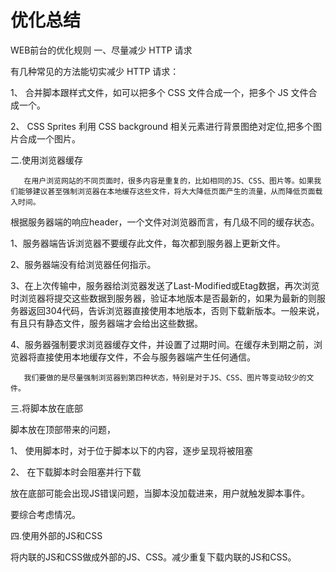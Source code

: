# 优化总结

WEB前台的优化规则
一、尽量减少 HTTP 请求

有几种常见的方法能切实减少 HTTP 请求：

1、 合并脚本跟样式文件，如可以把多个 CSS 文件合成一个，把多个 JS 文件合成一个。

2、 CSS Sprites 利用 CSS background 相关元素进行背景图绝对定位,把多个图片合成一个图片。

二.使用浏览器缓存

       在用户浏览网站的不同页面时，很多内容是重复的，比如相同的JS、CSS、图片等。如果我们能够建议甚至强制浏览器在本地缓存这些文件，将大大降低页面产生的流量，从而降低页面载入时间。

   根据服务器端的响应header，一个文件对浏览器而言，有几级不同的缓存状态。

   1、服务器端告诉浏览器不要缓存此文件，每次都到服务器上更新文件。

   2、服务器端没有给浏览器任何指示。

   3、在上次传输中，服务器给浏览器发送了Last-Modified或Etag数据，再次浏览时浏览器将提交这些数据到服务器，验证本地版本是否最新的，如果为最新的则服务器返回304代码，告诉浏览器直接使用本地版本，否则下载新版本。一般来说，有且只有静态文件，服务器端才会给出这些数据。

   4、服务器强制要求浏览器缓存文件，并设置了过期时间。在缓存未到期之前，浏览器将直接使用本地缓存文件，不会与服务器端产生任何通信。

       我们要做的是尽量强制浏览器到第四种状态，特别是对于JS、CSS、图片等变动较少的文件。

三.将脚本放在底部

脚本放在顶部带来的问题，

1、  使用脚本时，对于位于脚本以下的内容，逐步呈现将被阻塞

2、  在下载脚本时会阻塞并行下载

放在底部可能会出现JS错误问题，当脚本没加载进来，用户就触发脚本事件。

要综合考虑情况。

四.使用外部的JS和CSS

将内联的JS和CSS做成外部的JS、CSS。减少重复下载内联的JS和CSS。